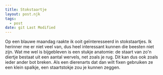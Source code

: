 ```yaml
---
title: Stokstaartje
layout: post.njk
tags:
  - post
date: git Last Modified
---
```

Op een blauwe maandag raakte ik ooit geïnteresseerd in stokstaartjes. Ik herinner me er niet veel van, dus heel interessant kunnen die beesten niet zijn. Wat me wel is bijgebleven is een stukje anatomie: de staart van zo'n diertje bestaat uit een aantal wervels, net zoals je rug. Dit kan dus ook zoals ieder ander bot breken. Als een dierenarts dat dan wilt fixen gebruiken ze een klein spalkje, een staartstokje zou je kunnen zeggen.